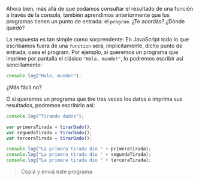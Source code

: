 Ahora bien, más allá de que podamos consultar el resultado de una función a través de la consola, también aprendimos anteriormente que los programas tienen un punto de entrada: el `program`. ¿Te acordás? ¿Dónde quedó?

La respuesta es tan simple como sorprendente: En JavaScript todo lo que escribamos fuera de una `function` será, implícitamente, dicho punto de entrada, osea el program. Por ejemplo, si queremos un programa que imprime por pantalla el clásico `"Hola, mundo!"`, lo podremos escribir así sencillamente:

```javascript
console.log("Hola, mundo!");
```

¿Más fácil no?

O si queremos un programa que tire tres veces los datos e imprima sus resultados, podremos escribirlo así: 

```javascript
console.log("Tirando dados");

var primeraTirada = tirarDado();
var segundaTirada = tirarDado();
var terceraTirada = tirarDado();

console.log("La primera tirada dio " + primeraTirada);
console.log("La primera tirada dio " + segundaTirada);
console.log("La primera tirada dio " + terceraTirada);
```

> Copiá y enviá este programa
> 


